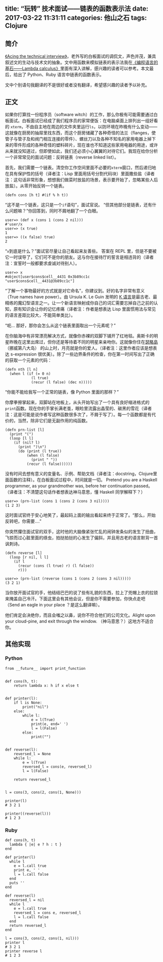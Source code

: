 title: “玩转” 技术面试——链表的函数表示法
date: 2017-03-22 11:31:11
categories: 他山之石
tags: Clojure
---

## 简介

[《Acing the technical interview》](https://aphyr.com/posts/340-acing-the-technical-interview)，老外写的白板面试的调侃文，声色并茂，兼具叙述文的生动与技术文的抽象。文中用函数来模拟链表的表示法我在[《编程语言的基石——Lambda calculus》](/blog/2014/10/12/lambda-calculus-introduction/)里面有深入讲解，感兴趣的读者可以参考。本文最后，给出了 Python、Ruby 语言中链表的函数表示。

文中个别语句我翻译的不是很好或者没有翻译，希望感兴趣的读者予以补充。


## 正文

如果你打算找一份程序员（software witch）的工作，那么你极有可能需要通过白板面试。白板面试已经成了我们程序员的家常便饭：在电脑桌面上排列出一组好看的 `xterm`，不由自主地在周边的文件夹里运行`ls`，以防环境在昨晚有什么变动——这就像在厨房的抽屉里找东西，而这个厨房储藏了各种奇怪的法兰（flanges，使管子与管子及和阀门相互连接的零件）、螺丝刀以及各种不知名的家用电器上掉下来的零件形成的各种奇怪的塑料碎片，现在谁也不知道这些家用电器的用途，或许从来就没知道过，但即使如此，我们还必须小心翼翼的对待它们。我现在给你分析一个非常常见的面试问题：反转链表（reverse linked list）。


首先，我们需要一个链表。清空你工作空间里面不必要的`xterm`窗口，然后递归地在具有保护性的括号（译者注：Lisp 里面用括号分割代码块）里面撒些盐（译者注：这句话非常形象，想想我们做菜时放盐的场景，表示要开始了，忽略某些人后放盐）。从零开始反转一个链表。

```
(defn cons [h t] #(if % h t))
```

“这不是一个链表，这只是一个`if`语句”，面试官说。
“但其他部分是链表，还有什么问题嘛？”你回答到，同时不屑地翻了一个白眼。
```
user=> (def x (cons 1 (cons 2 nil)))
#'user/x
user=> (x true)
1
user=> ((x false) true)
2
```
“`x`到底是什么？”面试官尽量让自己看起来友善些。
答案在 REPL 里，但是不要被它一时误导了，它们可不是你的朋友。这与你在接待厅的誓言是相违背的（译者注：宣誓时一般都要求虔诚对待别人）。
```
user=> x
#object[user$cons$cell__4431 0x3b89cc1c "user$cons$cell__4431@3b89cc1c"]
```
“了解一个事物最好的方式就是对它命名”，你建议到。好的名字非常有意义（True names have power）。由 Ursula K. Le Guin 发明的 [K 语言](https://en.wikipedia.org/wiki/K_%28programming_language%29)是最古老、最精练的魔幻型语言之一。让一个新语言映射成你自己的词汇需要忘掉自己之前的认知，原有知识会让你的记忆疼痛（译者注：作者是想表达 Lisp 里面惯用法与常见的语言差距比较大，不能简单类比）。

“呃... 那好，那你会怎么从这个链表里面取出一个元素呢？”

在你脑海中有非常漂亮解决方式，就像你赤裸的双脚下铺开了红地毯。奥斯卡的明星昨晚在这里出席过，但你还是等待着不同的明星来亲吻你。这就像你住在[瑟略島](https://en.wikipedia.org/wiki/S%C3%B8r%C3%B8ya)（挪威第八大岛） 的山上时，月亮就是你的爱人。（译者注：这里作者应该是想表达 s-expression 很优美）。除了一些边界条件的检查，你在第一时间写出了正确的获取一个元素的代码：
```
(defn nth [l n]
  (when l (if (= 0 n)
            (l true)
            (recur (l false) (dec n)))))
```

“你能不能给我写一个正常的链表，像 Python 里面的那样？”

你摩拳擦掌起来，双脚站在地板上，从头开始写出了一个具有良好缩进格式的`print`函数。现在你的手掌长满老茧，眼睑里流露出晶莹的、碳黑的雪花（译者注：这是可能是说作者写这种函数很多次了，不屑于写了）。每一个函数都是有代价的，当然，除非它们是无副作用的纯函数。
```
(defn prn-list [l]
  (print "(")
  (loop [l l]
    (if (nil? l)
      (print ")\n")
      (do (print (l true))
          (when (l false)
            (print " "))
          (recur (l false))))))
```
没有时间去想有意义的变量名、示例、帮助文档（译者注：docstring，Clojure里面函数的注释）。在白板面试过程中，时间就是一切。 Pretend you are a Haskell programmer, as your grandmother was, before her continuation passed。（译者注：不清楚这句话作者想表达神马意思，懂 Haskell 同学解释下？）
```
user=> (prn-list (cons 1 (cons 2 (cons 3 nil))))
(1 2 3)
```
这时面试官终于安心地笑了，最起码上面的输出看起来终于正常了。“那么，开始反转吧，你需要....”

你突然攥住面试官的双手，这时他的大脑像紧张忙乱的闹钟发条似的发生了扭曲，飞掠而过心脏里面的绦虫，拍挞拍挞的心发生了偏斜，并且用古老的语言默背一首讽刺诗。
```
(defn reverse [l]
  (loop [r nil, l l]
    (if l
      (recur (cons (l true) r) (l false))
      r)))

user=> (prn-list (reverse (cons 1 (cons 2 (cons 3 nil)))))
(3 2 1)
```

当你放开面试官的手，他结结巴巴的说了些有礼貌的东西，拉上了兜帽上衣的拉锁来掩盖自己冷汗。下面这里会有其他会议，但是你不需要参加，你快点走吧（Send an eagle in your place ？是这么翻译嘛）。

他们肯定会决绝你，而且会嗤之以鼻，说你不符合他们的公司文化。Alight upon your cloud-pine, and exit through the window. （神马意思？）这地方不适合你。


## 其他实现

### Python

```
from __future__ import print_function


def cons(h, t):
    return lambda x: h if x else t


def printer(l):
    if l is None:
        print("nil")
    else:
        while l:
            e = l(True)
            print(e, end=' ')
            l = l(False)
        else:
            print("")


def reverse(l):
    reversed_l = None
    while l:
        e = l(True)
        reversed_l = cons(e, reversed_l)
        l = l(False)

    return reversed_l


l = cons(3, cons(2, cons(1, None)))

printer(l)
# 3 2 1

printer((reverse(l)))
# 1 2 3
```

### Ruby

```
def cons(h, t)
  lambda { |e| e ? h : t }
end

def printer(l)
  while l
    e = l.call true
    print e, ' '
    l = l.call false
  end
  puts ''
end

def reverse(l)
  reversed_l = nil
  while l
    e = l.call true
    reversed_l = cons e, reversed_l
    l = l.call false
  end
  return reversed_l
end

l = cons(3, cons(2, cons(1, nil)))
printer l
# 3 2 1
printer reverse l
# 1 2 3
```
